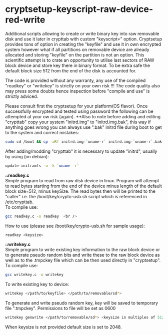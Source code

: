 # cryptsetup-keyscript-raw-device-red-write
Additional scripts allowing to create or write binary key into raw removable disk and use it later in crypttab with custom "keyscript=" option.
Cryptsetup provides tons of option in creating the "keyfile" and use it in own encrypted system however what if all partitions on removable device are already allocated and storing "keyfile" on the partition is not an option. This scientific attempt is to crate an opportunity to utilise last sectors of RAW block device and store key there in binary format. To be extra safe the default block size 512 from the end of the disk is accounted for.

The code is provided without any warranty, any use of the compiled "readkey" or "writekey" is strictly on your own risk !!!
The code quality also may press some doubts hence inspection before "compile and use" is strictly adviced.

Please consult first the cryptsetup for your platform(OS flavor). Once successfully encrypted and tested using password the following can be attempted at your ow risk (again).
**Also to note before adding and editing "crypttab" copy your system "initrd.img" to "initrd.img.bak", this way if anything goes wrong you can always use ".bak" initrd file during boot to get to the system and correct mistakes:
```bash
sudo cd /boot && cp -aRf initrd.img-`uname-r` initrd.img-`uname-r`.bak
```
After adding/modding "crypttab" it is necessary to update "initrd", usually by using (on debian):  <br />

```bash
update-initramfs -u -k `uname -r`  
```
**::readkey.c**  <br />
Simple program to read from raw disk device in linux. Program will attempt to read bytes starting from the end of the
device minus length of the default block size=512, minus keySize. The read bytes then will be printed to the "caller"
i.e. the /boot/key/crypto-usb.sh script which is referenced in /etc/crypttab.  <br />
To compile use:  <br />
```bash
gcc readkey.c -o readkey  <br />
```

How to use (please see /boot/key/crypto-usb.sh for sample usage):  <br />

```bash
readkey <keysize>  
```

**::writekey.c**  <br />
Simple program to write existing key information to the raw block device or to generate pseudo random bits and write these
to the raw block device as well as to the .tmpckey file which can be then used directly in "cryptsetup".  <br />
To compile use:  <br />
```bash
gcc writekey.c -o writekey
```
To write existing key to device:  <br />
```bash
writekey </path/to/keyfile> </path/to/removable/sd*>
```
To generate and write pseudo random key, key will be saved to temporary file ".tmpckey". Permissions to file will be set as 0600  <br />
```bash
writekey genwrite </path/to/removable/sd*> <keysize in multiples of 512>
```
When keysize is not provided default size is set to 2048.  <br />
